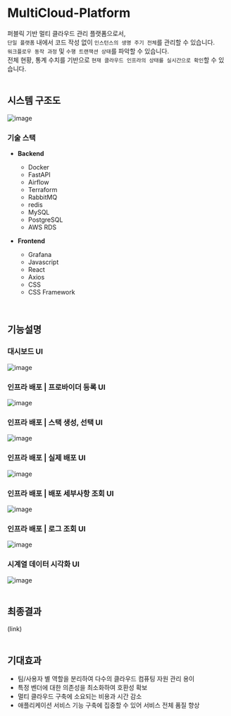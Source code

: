 # MultiCloud-Platform
퍼블릭 기반 멀티 클라우드 관리 플랫폼으로서,     
`단일 플랫폼` 내에서 코드 작성 없이 `인스턴스의 생명 주기 전체`를 관리할 수 있습니다.  
`워크플로우 동작 과정` 및 `수행 트랜잭션 상태`를 파악할 수 있습니다.  
전체 현황, 통계 수치를 기반으로 `현재 클라우드 인프라의 상태를 실시간으로 확인`할 수 있습니다.       
<br>

## 시스템 구조도
![image](https://github.com/hw0603/MultiCloud-Platform/assets/95159265/ea5f984b-517c-4a48-9781-2df4eeceb35a)
<br>


### 기술 스택
* **Backend**  
  - Docker
  - FastAPI  
  - Airflow  
  - Terraform
  - RabbitMQ
  - redis
  - MySQL
  - PostgreSQL
  - AWS RDS


* **Frontend**  
  - Grafana
  - Javascript
  - React  
  - Axios
  - CSS
  - CSS Framework
<br>

## 기능설명
### 대시보드 UI
![image](https://github.com/hw0603/MultiCloud-Platform/assets/95159265/b8608d23-709c-4488-9f4a-482e8856e4f0)
<br>

### 인프라 배포 | 프로바이더 등록 UI
![image](https://github.com/hw0603/MultiCloud-Platform/assets/95159265/714a0a0d-3052-445a-9e8a-7f1cee52400b)
<br>

### 인프라 배포 | 스택 생성, 선택 UI
![image](https://github.com/hw0603/MultiCloud-Platform/assets/95159265/91ffaef9-bf03-4e7a-a9f4-fab2f01f650a)
<br>

### 인프라 배포 | 실제 배포 UI
![image](https://github.com/hw0603/MultiCloud-Platform/assets/95159265/36c2cbc8-b4a3-4ccb-b24d-96a80af33112)
<br>

### 인프라 배포 | 배포 세부사항 조회 UI
![image](https://github.com/hw0603/MultiCloud-Platform/assets/95159265/524b3f63-4e51-4a03-a68c-0853fd3ba45e)
<br>

### 인프라 배포 | 로그 조회 UI
![image](https://github.com/hw0603/MultiCloud-Platform/assets/95159265/8337aa72-bdee-4b39-96a7-0d7dd2a9018c)
<br>

### 시계열 데이터 시각화 UI
![image](https://github.com/hw0603/MultiCloud-Platform/assets/95159265/9ba46db5-1f31-44b6-8705-c75b3b861e83)
<br>
<br>

## 최종결과
(link)  
<br>

## 기대효과
* 팀/사용자 별 역할을 분리하여 다수의 클라우드 컴퓨팅 자원 관리 용이  
* 특정 벤더에 대한 의존성을 최소화하여 호환성 확보  
* 멀티 클라우드 구축에 소요되는 비용과 시간 감소  
* 애플리케이션 서비스 기능 구축에 집중할 수 있어 서비스 전체 품질 향상      
<br>
